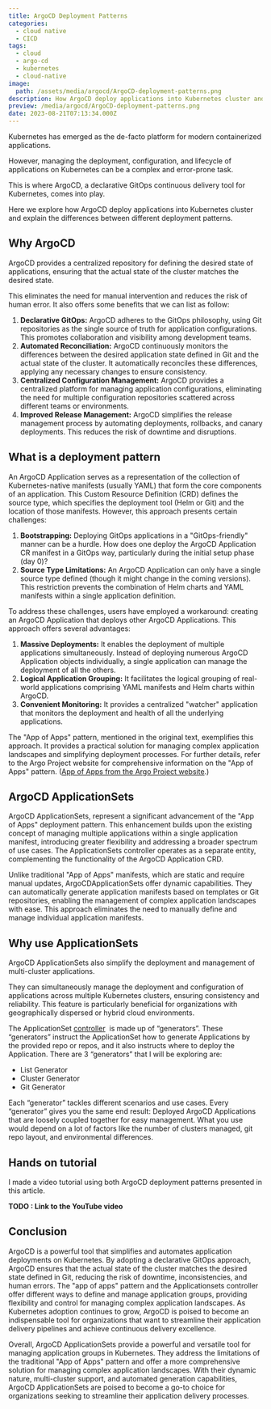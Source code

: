 ```yaml
---
title: ArgoCD Deployment Patterns
categories:
  - cloud native
  - CICD
tags:
  - cloud
  - argo-cd
  - kubernetes
  - cloud-native
image:
  path: /assets/media/argocd/ArgoCD-deployment-patterns.png
description: How ArgoCD deploy applications into Kubernetes cluster and the differences between different deployment patterns.
preview: /media/argocd/ArgoCD-deployment-patterns.png
date: 2023-08-21T07:13:34.000Z
---
```


Kubernetes has emerged as the de-facto platform for modern containerized applications.

However, managing the deployment, configuration, and lifecycle of applications on Kubernetes can be a complex and error-prone task.

This is where ArgoCD, a declarative GitOps continuous delivery tool for Kubernetes, comes into play.

Here we explore how ArgoCD deploy applications into Kubernetes cluster and explain the differences between different deployment patterns.

## Why ArgoCD

ArgoCD provides a centralized repository for defining the desired state of applications, ensuring that the actual state of the cluster matches the desired state.

This eliminates the need for manual intervention and reduces the risk of human error.
It also offers some benefits that we can list as follow:

1. **Declarative GitOps:** ArgoCD adheres to the GitOps philosophy, using Git repositories as the single source of truth for application configurations. This promotes collaboration and visibility among development teams.
2. **Automated Reconciliation:** ArgoCD continuously monitors the differences between the desired application state defined in Git and the actual state of the cluster. It automatically reconciles these differences, applying any necessary changes to ensure consistency.
3. **Centralized Configuration Management:** ArgoCD provides a centralized platform for managing application configurations, eliminating the need for multiple configuration repositories scattered across different teams or environments.
4. **Improved Release Management:** ArgoCD simplifies the release management process by automating deployments, rollbacks, and canary deployments. This reduces the risk of downtime and disruptions.

## What is a deployment pattern

An ArgoCD Application serves as a representation of the collection of Kubernetes-native manifests (usually YAML) that form the core components of an application. This Custom Resource Definition (CRD) defines the source type, which specifies the deployment tool (Helm or Git) and the location of those manifests. However, this approach presents certain challenges:

1. **Bootstrapping:** Deploying GitOps applications in a "GitOps-friendly" manner can be a hurdle. How does one deploy the ArgoCD Application CR manifest in a GitOps way, particularly during the initial setup phase (day 0)?
2. **Source Type Limitations:** An ArgoCD Application can only have a single source type defined (though it might change in the coming versions). This restriction prevents the combination of Helm charts and YAML manifests within a single application definition.

To address these challenges, users have employed a workaround: creating an ArgoCD Application that deploys other ArgoCD Applications. This approach offers several advantages:

1. **Massive Deployments:** It enables the deployment of multiple applications simultaneously. Instead of deploying numerous ArgoCD Application objects individually, a single application can manage the deployment of all the others.
2. **Logical Application Grouping:** It facilitates the logical grouping of real-world applications comprising YAML manifests and Helm charts within ArgoCD.
3. **Convenient Monitoring:** It provides a centralized "watcher" application that monitors the deployment and health of all the underlying applications.

The "App of Apps" pattern, mentioned in the original text, exemplifies this approach.
It provides a practical solution for managing complex application landscapes and simplifying deployment processes.
For further details, refer to the Argo Project website for comprehensive information on the "App of Apps" pattern. ([App of Apps from the Argo Project website](https://argoproj.github.io/argo-cd/operator-manual/cluster-bootstrapping/#app-of-apps-pattern).)

## ArgoCD ApplicationSets

ArgoCD ApplicationSets, represent a significant advancement of the "App of Apps" deployment pattern.
This enhancement builds upon the existing concept of managing multiple applications within a single application manifest, introducing greater flexibility and addressing a broader spectrum of use cases.
The ApplicationSets controller operates as a separate entity, complementing the functionality of the ArgoCD Application CRD.

Unlike traditional "App of Apps" manifests, which are static and require manual updates, ArgoCDApplicationSets offer dynamic capabilities.
They can automatically generate application manifests based on templates or Git repositories, enabling the management of complex application landscapes with ease.
This approach eliminates the need to manually define and manage individual application manifests.

## Why use ApplicationSets

ArgoCD ApplicationSets also simplify the deployment and management of multi-cluster applications.

They can simultaneously manage the deployment and configuration of applications across multiple Kubernetes clusters, ensuring consistency and reliability.
This feature is particularly beneficial for organizations with geographically dispersed or hybrid cloud environments.

The ApplicationSet [controller](https://argocd-applicationset.readthedocs.io/en/stable/#introduction) 
is made up of “generators”. These “generators” instruct the ApplicationSet how to generate Applications by the provided repo or repos, and it also instructs where to deploy the Application. There are 3 “generators” that I will be exploring are:

- List Generator
- Cluster Generator
- Git Generator

Each “generator” tackles different scenarios and use cases. Every “generator” gives you the same end result: Deployed ArgoCD Applications that are loosely coupled together for easy management. What you use would depend on a lot of factors like the number of clusters managed, git repo layout, and environmental differences.

## Hands on tutorial

I made a video tutorial using both ArgoCD deployment patterns presented in this article.

**TODO : Link to the YouTube video**

## Conclusion

ArgoCD is a powerful tool that simplifies and automates application deployments on Kubernetes. By adopting a declarative GitOps approach, ArgoCD ensures that the actual state of the cluster matches the desired state defined in Git, reducing the risk of downtime, inconsistencies, and human errors. The "app of apps" pattern and the Applicationsets controller offer different ways to define and manage application groups, providing flexibility and control for managing complex application landscapes. As Kubernetes adoption continues to grow, ArgoCD is poised to become an indispensable tool for organizations that want to streamline their application delivery pipelines and achieve continuous delivery excellence.

Overall, ArgoCD ApplicationSets provide a powerful and versatile tool for managing application groups in Kubernetes. They address the limitations of the traditional "App of Apps" pattern and offer a more comprehensive solution for managing complex application landscapes. With their dynamic nature, multi-cluster support, and automated generation capabilities, ArgoCD ApplicationSets are poised to become a go-to choice for organizations seeking to streamline their application delivery processes.